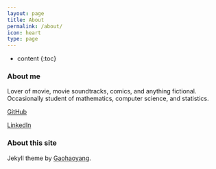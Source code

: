 ```yaml
---
layout: page
title: About
permalink: /about/
icon: heart
type: page
---
```


* content
{:toc}

### About me

Lover of movie, movie soundtracks, comics, and anything fictional. Occasionally student of mathematics, computer science, and statistics.

[GitHub](https://github.com/largecats)

[LinkedIn](https://www.linkedin.com/in/linfan-xiao/)

### About this site

Jekyll theme by [Gaohaoyang](https://github.com/Gaohaoyang).
